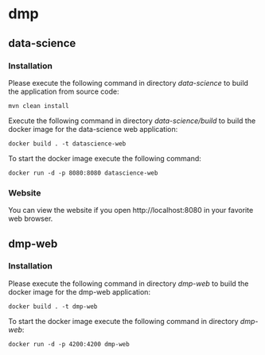 # dmp

## data-science

### Installation

Please execute the following command in directory *data-science* to build the application from source code:

```
mvn clean install
```

Execute the following command in directory *data-science/build* to build the docker image for the data-science web application:

```
docker build . -t datascience-web
```

To start the docker image execute the following command:

```
docker run -d -p 8080:8080 datascience-web
```

### Website

You can view the website if you open http://localhost:8080 in your favorite web browser.

## dmp-web

### Installation

Please execute the following command in directory *dmp-web* to build the docker image for the dmp-web application:

```
docker build . -t dmp-web
```

To start the docker image execute the following command in directory *dmp-web*:

```
docker run -d -p 4200:4200 dmp-web
```